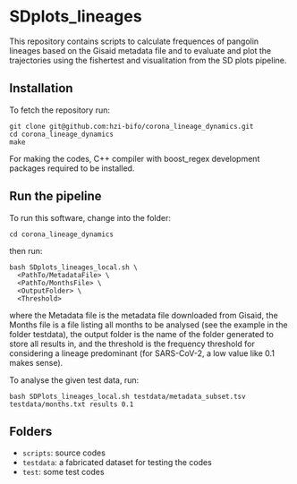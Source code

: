 # SDplots_lineages

This repository contains scripts to calculate frequences of pangolin lineages based on the Gisaid metadata file and to evaluate and plot the trajectories using the fishertest and visualitation from the SD plots pipeline.

## Installation
To fetch the repository run:
```shell
git clone git@github.com:hzi-bifo/corona_lineage_dynamics.git
cd corona_lineage_dynamics
make
```

For making the codes, C++ compiler with boost_regex development packages required to be installed.

## Run the pipeline
To run this software, change into the folder:
```shell
cd corona_lineage_dynamics
```

then run:
```shell
bash SDplots_lineages_local.sh \
  <PathTo/MetadataFile> \
  <PathTo/MonthsFile> \
  <OutputFolder> \
  <Threshold>
```

where the Metadata file is the metadata file downloaded from Gisaid, the Months file is a file listing all months to be analysed (see the example in the folder testdata), the output folder is the name of the folder generated to store all results in, and the threshold is the frequency threshold for considering a lineage predominant (for SARS-CoV-2, a low value like 0.1 makes sense). 


To analyse the given test data, run:
```shell
bash SDPlots_lineages_local.sh testdata/metadata_subset.tsv testdata/months.txt results 0.1
```

## Folders
* `scripts`: source codes
* `testdata`: a fabricated dataset for testing the codes
* `test`: some test codes

  
